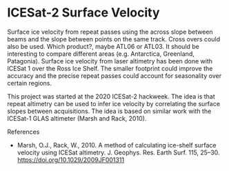 # ICESat-2 Surface Velocity

Surface ice velocity from repeat passes using the across slope between beams and the slope between points on the same track. Cross overs could also be used. Which product?, maybe ATL06 or ATL03. It should be interesting to compare different areas (e.g. Antarctica, Greenland, Patagonia). Surface ice velocity from laser altimetry  has been done with ICESat 1 over the Ross Ice Shelf. The smaller footprint could improve the accuracy and the precise repeat passes could account for seasonality over certain regions.

This project was started at the 2020 ICESat-2 hackweek. The idea is that repeat altimetry can be used to infer ice velocity by correlating the surface slopes between acquisitions. The idea is based on similar work with the ICESat-1 GLAS altimeter (Marsh and Rack, 2010).

References
- Marsh, O.J., Rack, W., 2010. A method of calculating ice-shelf surface velocity using ICESat altimetry. J. Geophys. Res. Earth Surf. 115, 25–30. https://doi.org/10.1029/2009JF001311

